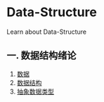 # Data-Structure
Learn about Data-Structure


## 一. 数据结构绪论

1. [数据](./数据结构绪论/1.数据.md)
2. [数据结构](./数据结构绪论/2.数据结构.md)
3. [抽象数据类型](./数据结构绪论/3.抽象数据类型.md)